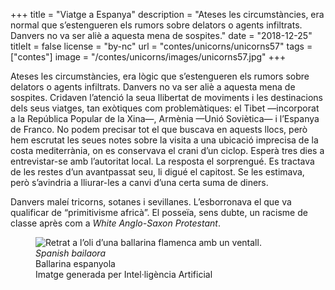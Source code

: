 +++
title = "Viatge a Espanya"
description = "Ateses les circumstàncies, era normal que s’estengueren els rumors sobre delators o agents infiltrats. Danvers no va ser aliè a aquesta mena de sospites."
date = "2018-12-25"
titleIt = false
license = "by-nc"
url = "contes/unicorns/unicorns57"
tags = ["contes"]
image = "/contes/unicorns/images/unicorns57.jpg"
+++

Ateses les circumstàncies, era lògic que s’estengueren els rumors sobre delators o agents infiltrats. Danvers no va ser aliè a aquesta mena de sospites. Cridaven l’atenció la seua llibertat de moviments i les destinacions dels seus viatges, tan exòtiques com problemàtiques: el Tibet —incorporat a la República Popular de la Xina—, Armènia —Unió Soviètica— i l’Espanya de Franco. No podem precisar tot el que buscava en aquests llocs, però hem escrutat les seues notes sobre la visita a una ubicació imprecisa de la costa mediterrània, on es conservava el crani d’un ciclop. Esperà tres dies a entrevistar-se amb l’autoritat local. La resposta el sorprengué. Es tractava de les restes d’un avantpassat seu, li digué el capitost. Se les estimava, però s’avindria a lliurar-les a canvi d’una certa suma de diners.

Danvers maleí tricorns, sotanes i sevillanes. L’esborronava el que va qualificar de “primitivisme africà”. El posseïa, sens dubte, un racisme de classe après com a *White Anglo-Saxon Protestant*.

<figure class="illustration"><img src="/contes/unicorns/images/unicorns57.jpg" alt="Retrat a l’oli d’una ballarina flamenca amb un ventall."><figcaption><em>Spanish bailaora</em><br>Ballarina espanyola<br><span class="ai-disclaimer">Imatge generada per Intel·ligència Artificial</span></figcaption></figure>

